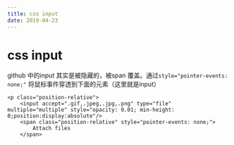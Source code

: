 ```yaml
---
title: css input
date: 2019-04-23
---
```

# css input
github 中的input 其实是被隐藏的，被span 覆盖。通过`style="pointer-events: none;"` 将鼠标事件穿透到下面的元素（这里就是input）

    <p class="position-relative">
        <input accept=".gif,.jpeg,.jpg,.png" type="file" multiple="multiple" style="opacity: 0.01; min-height: 0;position:display:absolute"/>
        <span class="position-relative" style="pointer-events: none;">
            Attach files 
        </span>